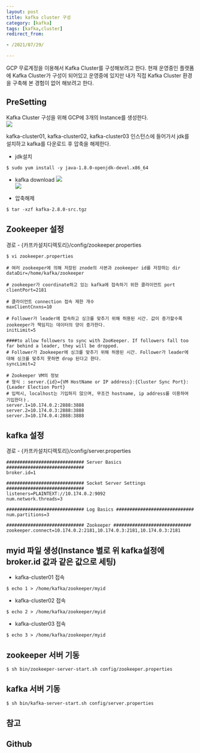 ```yaml
---
layout: post 
title: kafka cluster 구성
category: [kafka]
tags: [kafka,cluster]
redirect_from:

- /2021/07/29/

---  
```


GCP 무료계정을 이용해서 Kafka Cluster를 구성해보려고 한다. 현재 운영중인 플랫폼에 Kafka Cluster가 구성이 되어있고 운영중에 있지만 내가 직접 Kafka Cluster 환경을 구축해 본 경험이 없어 해보려고 한다.  

## PreSetting  
Kafka Cluster 구성을 위해 GCP에 3개의 Instance를 생성한다.  
<img src="https://sisipapa.github.io/assets/images/posts/gcp-kafka-cluster.PNG" >  

kafka-cluster01, kafka-cluster02, kafka-cluster03 인스턴스에 들어가서 jdk를 설치하고 kafka를 다운로드 후 압축을 해제한다.
- jdk설치  
```shell
$ sudo yum install -y java-1.8.0-openjdk-devel.x86_64
```  

- kafka download
  <img src="https://sisipapa.github.io/assets/images/posts/kafka-download1.PNG" >  
  <img src="https://sisipapa.github.io/assets/images/posts/kafka-download2.PNG" >  
  
- 압축해제  
```shell
$ tar -xzf kafka-2.8.0-src.tgz
```  

## Zookeeper 설정
경로 - {카프카설치디렉토리}/config/zookeeper.properties
```properties  
$ vi zookeeper.properties

# 여러 zookeeper에 의해 저장된 znode의 사본과 zookeeper id를 저장하는 dir
dataDir=/home/kafka/zookeeper

# zookeeper가 coordinate하고 있는 kafka에 접속하기 위한 클라이언트 port
clientPort=2181

# 클라이언트 connection 접속 제한 개수
maxClientCnxns=10

# Follower가 leader에 접속하고 싱크를 맞추기 위해 허용된 시간. 값이 증가할수록 zookeeper가 책임지는 데이터의 양이 증가한다.
initLimit=5

####to allow followers to sync with ZooKeeper. If followers fall too far behind a leader, they will be dropped.
# Follower가 Zookeeper에 싱크를 맞추기 위해 허용된 시간. Follower가 leader에 대해 싱크를 맞추지 못하면 drop 된다고 햔다.
syncLimit=2

# Zookeeper VM의 정보
# 형식 : server.{id}={VM HostName or IP address}:{Cluster Sync Port}:{Leader Election Port}
# 입력시, localhost는 기입하지 않으며, 무조건 hostname, ip address를 이용하여 기입한더ㅏ.
server.1=10.174.0.2:2888:3888
server.2=10.174.0.3:2888:3888
server.3=10.174.0.4:2888:3888
```  

## kafka 설정  
경로 - {카프카설치디렉토리}/config/server.properties  
```properties
############################# Server Basics ############################# 
broker.id=1 

############################# Socket Server Settings ############################# 
listeners=PLAINTEXT://10.174.0.2:9092
num.network.threads=3 

############################# Log Basics ############################# 
num.partitions=3 

############################# Zookeeper ############################# 
zookeeper.connect=10.174.0.2:2181,10.174.0.3:2181,10.174.0.3:2181
```  

## myid 파일 생성(Instance 별로 위 kafka설정에 broker.id 값과 같은 값으로 세팅)  
- kafka-cluster01 접속
```shell
$ echo 1 > /home/kafka/zookeeper/myid
```  

- kafka-cluster02 접속
```shell
$ echo 2 > /home/kafka/zookeeper/myid
```  

- kafka-cluster03 접속
```shell
$ echo 3 > /home/kafka/zookeeper/myid
```  

## zookeeper 서버 기동  
```shell
$ sh bin/zookeeper-server-start.sh config/zookeeper.properties
```  

## kafka 서버 기동  
```shell
$ sh bin/kafka-server-start.sh config/server.properties
```  









## 참고  

## Github  